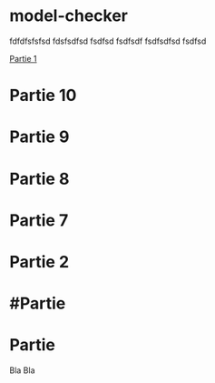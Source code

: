 # model-checker

fdfdfsfsfsd
fdsfsdfsd
fsdfsd
fsdfsdf
fsdfsdfsd
fsdfsd



[Partie 1](#Partie)

# Partie 10
# Partie 9
# Partie 8
# Partie 7
# Partie 2
# #Partie
# Partie
Bla Bla
